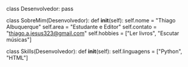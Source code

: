 class Desenvolvedor:
    pass

class SobreMim(Desenvolvedor):
    def __init__(self):
        self.nome = "Thiago Albuquerque"
        self.area = "Estudante e Editor"
        self.contato = "thiago.a.jesus323@gmail.com"
        self.hobbies = ["Ler livros", "Escutar músicas"]

class Skills(Desenvolvedor):
    def __init__(self):
        self.linguagens = ["Python", "HTML"]
